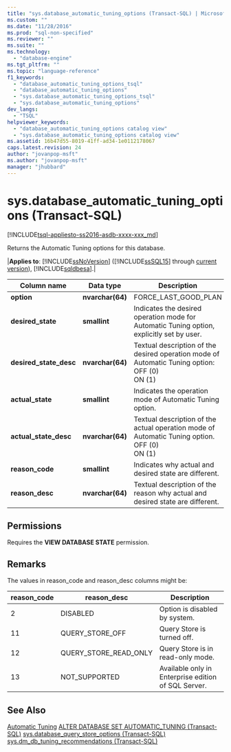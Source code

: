 ```yaml
---
title: "sys.database_automatic_tuning_options (Transact-SQL) | Microsoft Docs"
ms.custom: ""
ms.date: "11/28/2016"
ms.prod: "sql-non-specified"
ms.reviewer: ""
ms.suite: ""
ms.technology: 
  - "database-engine"
ms.tgt_pltfrm: ""
ms.topic: "language-reference"
f1_keywords: 
  - "database_automatic_tuning_options_tsql"
  - "database_automatic_tuning_options"
  - "sys.database_automatic_tuning_options_tsql"
  - "sys.database_automatic_tuning_options"
dev_langs: 
  - "TSQL"
helpviewer_keywords: 
  - "database_automatic_tuning_options catalog view"
  - "sys.database_automatic_tuning_options catalog view"
ms.assetid: 16b47d55-8019-41ff-ad34-1e0112178067
caps.latest.revision: 24
author: "jovanpop-msft"
ms.author: "jovanpop-msft"
manager: "jhubbard"
---
```

# sys.database\_automatic\_tuning_options (Transact-SQL)
[!INCLUDE[tsql-appliesto-ss2016-asdb-xxxx-xxx_md](../../includes/tsql-appliesto-ss2016-asdb-xxxx-xxx-md.md)]

  Returns the Automatic Tuning options for this database.  
  
|**Applies to**: [!INCLUDE[ssNoVersion](../../includes/ssnoversion-md.md)] ([!INCLUDE[ssSQL15](../../includes/sssql15-md.md)] through [current version](http://go.microsoft.com/fwlink/p/?LinkId=299658)), [!INCLUDE[sqldbesa](../../includes/sqldbesa-md.md)].|  
  
|Column name|Data type|Description|  
|-----------------|---------------|-----------------|  
|**option**|**nvarchar(64)**|FORCE\_LAST\_GOOD\_PLAN|  
|**desired_state**|**smallint**|Indicates the desired operation mode for Automatic Tuning option, explicitly set by user.|  
|**desired_state_desc**|**nvarchar(64)**|Textual description of the desired operation mode of Automatic Tuning option:<br />OFF (0)<br />ON (1)|  
|**actual_state**|**smallint**|Indicates the operation mode of Automatic Tuning option.|  
|**actual_state_desc**|**nvarchar(64)**|Textual description of the actual operation mode of Automatic Tuning option.<br />OFF (0)<br />ON (1)|  
|**reason\_code**|**smallint**|Indicates why actual and desired state are different.|  
|**reason\_desc**|**nvarchar(64)**|Textual description of the reason why actual and desired state are different.|  
  
## Permissions  
 Requires the **VIEW DATABASE STATE** permission.  
  
## Remarks
 The values in reason\_code and reason\_desc columns might be:

|reason\_code|reason\_desc|Description|
|-----------------|---------------|-----------------| 
| 2	| DISABLED	| Option is disabled by system.|
| 11	| QUERY_STORE_OFF	| Query Store is turned off.|
| 12	| QUERY_STORE_READ_ONLY	| Query Store is in read-only mode.|
| 13	| NOT_SUPPORTED	| Available only in Enterprise edition of SQL Server.|


## See Also  
 [Automatic Tuning](../../relational-databases/automatic-tuning/automatic-tuning.md)
 [ALTER DATABASE SET AUTOMATIC_TUNING &#40;Transact-SQL&#41;](../../t-sql/statements/alter-database-transact-sql-set-options.md)
 [sys.database_query_store_options &#40;Transact-SQL&#41;](../../relational-databases/system-catalog-views/sys-database-query-store-options-transact-sql.md)
 [sys.dm_db_tuning_recommendations &#40;Transact-SQL&#41;](../../relational-databases/system-dynamic-management-views/sys-dm-db-tuning-recommendations-transact-sql.md)
 